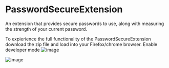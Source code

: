 # PasswordSecureExtension
An extension that provides secure passwords to use, along with measuring the strength of your current password.








To expierience the full functionality of the PasswordSecureExtension download the zip file and load into your Firefox/chrome browser. Enable developer mode
![image](https://user-images.githubusercontent.com/58483172/129264093-db6ddc7a-d168-4cfc-a214-6ef114e7dde2.png)

![image](https://user-images.githubusercontent.com/58483172/127164162-a4bf0cd7-f23a-483e-bdf3-e9988546f169.png)
